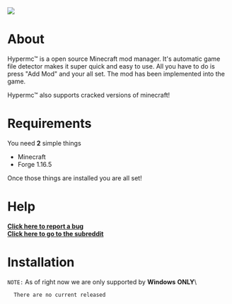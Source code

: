 <img src="../Hypermc/img/banner.png">

# About

Hypermc&trade; is a open source Minecraft mod manager. It's automatic game file detector makes it super quick and easy to use. All you have to do is press "Add Mod" and your all set. The mod has been implemented into the game.

Hypermc&trade; also supports cracked versions of minecraft!

# Requirements

You need **2** simple things
- Minecraft
- Forge 1.16.5

 Once those things are installed you are all set!

 # Help
 **[Click here to report a bug](https://github.com/TechPenguineer/Hypermc/issues/new)**<br>
 **[Click here to go to the subreddit](https://www.reddit.com/r/hypermc/)**

# Installation
  `NOTE:` As of right now we are only supported by **Windows** **ONLY**\


  ```
    There are no current released
  ```